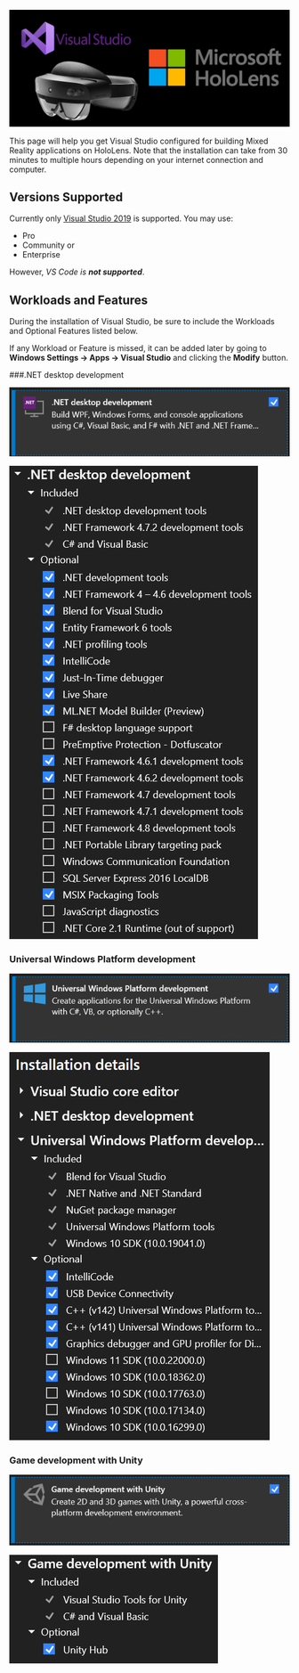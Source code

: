 ![](Images/VSForMRBanner.png)

This page will help you get Visual Studio configured for building Mixed Reality applications on HoloLens. Note that the installation can take from 30 minutes to multiple hours depending on your internet connection and computer.  


## Versions Supported
Currently only [Visual Studio 2019](https://visualstudio.microsoft.com/vs/) is supported. You may use:

- Pro
- Community or
- Enterprise 

However, *VS Code is **not supported***.


## Workloads and Features
During the installation of Visual Studio, be sure to include the Workloads and Optional Features listed below.

If any Workload or Feature is missed, it can be added later by going to **Windows Settings -> Apps -> Visual Studio** and clicking the **Modify** button.

###.NET desktop development

![](Images/NET-Workload.png)

![](Images/NET-Features.png)



### Universal Windows Platform development

![](Images/UWP-Workload.png)

![](Images/UWP-Features.png)



### Game development with Unity

![](Images/GameDev-Workload.png)

![](Images/GameDev-Features.png)